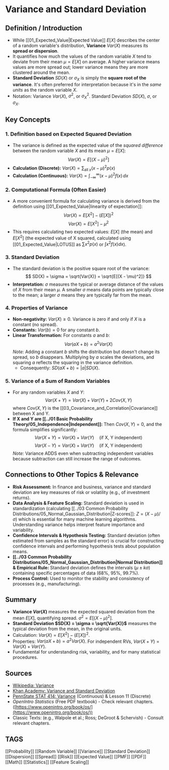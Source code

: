 # Variance and Standard Deviation

## Definition / Introduction
*   While [[01_Expected_Value|Expected Value]] $E[X]$ describes the center of a random variable's distribution, **Variance** $Var(X)$ measures its **spread or dispersion**.
*   It quantifies how much the values of the random variable $X$ tend to deviate from their mean $\mu = E[X]$ on average. A higher variance means values are more spread out; lower variance means they are more clustered around the mean.
*   **Standard Deviation** $SD(X)$ or $\sigma_X$ is simply the **square root of the variance**. It's often preferred for interpretation because it's in the *same units* as the random variable $X$.
*   Notation: Variance $Var(X)$, $\sigma^2$, or $\sigma_X^2$. Standard Deviation $SD(X)$, $\sigma$, or $\sigma_X$.

## Key Concepts

### 1. Definition based on Expected Squared Deviation
*   The variance is defined as the expected value of the *squared difference* between the random variable $X$ and its mean $\mu = E[X]$:
    $$ Var(X) = E[(X - \mu)^2] $$
*   **Calculation (Discrete):** $Var(X) = \sum_{\text{all } x} (x - \mu)^2 p(x)$
*   **Calculation (Continuous):** $Var(X) = \int_{-\infty}^{\infty} (x - \mu)^2 f(x) \, dx$

### 2. Computational Formula (Often Easier)
*   A more convenient formula for calculating variance is derived from the definition using [[01_Expected_Value|linearity of expectation]]:
    $$ Var(X) = E[X^2] - (E[X])^2 $$
    $$ Var(X) = E[X^2] - \mu^2 $$
*   This requires calculating two expected values: $E[X]$ (the mean) and $E[X^2]$ (the expected value of X squared, calculated using [[01_Expected_Value|LOTUS]] as $\sum x^2 p(x)$ or $\int x^2 f(x) dx$).

### 3. Standard Deviation
*   The standard deviation is the positive square root of the variance:
    $$ SD(X) = \sigma = \sqrt{Var(X)} = \sqrt{E[(X - \mu)^2]} $$
*   **Interpretation:** $\sigma$ measures the typical or average distance of the values of $X$ from their mean $\mu$. A smaller $\sigma$ means data points are typically close to the mean; a larger $\sigma$ means they are typically far from the mean.

### 4. Properties of Variance
*   **Non-negativity:** $Var(X) \ge 0$. Variance is zero if and only if $X$ is a constant (no spread).
*   **Constants:** $Var(b) = 0$ for any constant $b$.
*   **Linear Transformation:** For constants $a$ and $b$:
    $$ Var(aX + b) = a^2 Var(X) $$
    *Note:* Adding a constant $b$ shifts the distribution but doesn't change its spread, so $b$ disappears. Multiplying by $a$ scales the deviations, and squaring $a$ reflects the squaring in the variance definition.
    *   Consequently: $SD(aX + b) = |a| SD(X)$.

### 5. Variance of a Sum of Random Variables
*   For any random variables $X$ and $Y$:
    $$ Var(X + Y) = Var(X) + Var(Y) + 2 Cov(X, Y) $$
    where $Cov(X, Y)$ is the [[03_Covariance_and_Correlation|Covariance]] between X and Y.
*   **If X and Y are [[../01 Basic Probability Theory/05_Independence|Independent]]:** Then $Cov(X, Y) = 0$, and the formula simplifies significantly:
    $$ Var(X + Y) = Var(X) + Var(Y) \quad (\text{if X, Y independent}) $$
    $$ Var(X - Y) = Var(X) + Var(Y) \quad (\text{if X, Y independent}) $$
    *Note:* Variance ADDS even when subtracting independent variables because subtraction can still increase the range of outcomes.

## Connections to Other Topics & Relevance
*   **Risk Assessment:** In finance and business, variance and standard deviation are key measures of risk or volatility (e.g., of investment returns).
*   **Data Analysis & Feature Scaling:** Standard deviation is used in standardization (calculating [[../03 Common Probability Distributions/05_Normal_Gaussian_Distribution|Z-scores]]: $Z = (X - \mu) / \sigma$) which is essential for many machine learning algorithms. Understanding variance helps interpret feature importance and variability.
*   **Confidence Intervals & Hypothesis Testing:** Standard deviation (often estimated from samples as the standard error) is crucial for constructing confidence intervals and performing hypothesis tests about population means.
*   **[[../03 Common Probability Distributions/05_Normal_Gaussian_Distribution|Normal Distribution]] & Empirical Rule:** Standard deviation defines the intervals ($\mu \pm k\sigma$) containing specific percentages of data (68%, 95%, 99.7%).
*   **Process Control:** Used to monitor the stability and consistency of processes (e.g., manufacturing).

## Summary
*   **Variance $Var(X)$** measures the expected squared deviation from the mean $E[X]$, quantifying spread. $\sigma^2 = E[(X - \mu)^2]$.
*   **Standard Deviation $SD(X) = \sigma = \sqrt{Var(X)}$** measures the typical deviation from the mean, in the original units.
*   Calculation: $Var(X) = E[X^2] - (E[X])^2$.
*   Properties: $Var(aX + b) = a^2 Var(X)$. For independent RVs, $Var(X + Y) = Var(X) + Var(Y)$.
*   Fundamental for understanding risk, variability, and for many statistical procedures.

## Sources
*   [Wikipedia: Variance](https://en.wikipedia.org/wiki/Variance)
*   [Khan Academy: Variance and Standard Deviation](https://www.khanacademy.org/math/statistics-probability/summarizing-quantitative-data/variance-standard-deviation-population/v/variance-of-a-discrete-random-variable)
*   [PennState STAT 414: Variance](https://online.stat.psu.edu/stat414/lesson/19/19.3) (Continuous) & Lesson 11 (Discrete)
*   *OpenIntro Statistics* (Free PDF textbook) - Check relevant chapters. ([https://www.openintro.org/book/os/](https://www.openintro.org/book/os/))
*   Classic Texts: (e.g., Walpole et al.; Ross; DeGroot & Schervish) - Consult relevant chapters.

## TAGS
[[Probability]] [[Random Variable]] [[Variance]] [[Standard Deviation]] [[Dispersion]] [[Spread]] [[Risk]] [[Expected Value]] [[PMF]] [[PDF]] [[Math]] [[Statistics]] [[Feature Scaling]]